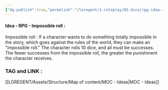 ```yaml
---
{"dg-publish":true,"permalink":"/loregent/1-roleplay/02-dice/rpg-idea-impossible-roll/","noteIcon":""}
---
```



#### Idea - RPG - Impossible roll : 

Impossible roll : If a character wants to do something totally impossible in the story, which goes against the rules of the world, they can make an "impossible roll." The character rolls 10 dice, and all must be successes. The fewer successes from the impossible roll, the greater the punishment the character receives.

<!--- ---------------------------------------------------------------------  -->

### TAG and LINK : 
[[LOREGENT/Assets/Structure/Map of content/MOC - Ideas\|MOC - Ideas]]